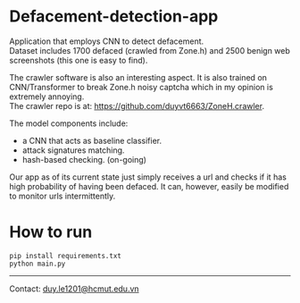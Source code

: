 # Defacement-detection-app  
Application that employs CNN to detect defacement.  
Dataset includes 1700 defaced (crawled from Zone.h) and 2500 benign web screenshots (this one is easy to find).  

The crawler software is also an interesting aspect. It is also trained on CNN/Transformer to break Zone.h noisy captcha which in my opinion is extremely annoying.  
The crawler repo is at: https://github.com/duyvt6663/ZoneH.crawler.

The model components include:
* a CNN that acts as baseline classifier. 
* attack signatures matching.
* hash-based checking. (on-going)    

Our app as of its current state just simply receives a url and checks if it has high probability of having been defaced. It can, however, easily be modified to monitor urls intermittently.
# How to run  
```
pip install requirements.txt  
python main.py
```
 
---
Contact: duy.le1201@hcmut.edu.vn
